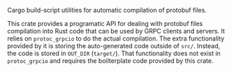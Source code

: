 Cargo build-script utilities for automatic compilation of protobuf files.

This crate provides a programatic API for dealing with protobuf files compilation into Rust code that can be used by GRPC clients and servers.
It relies on `protoc_grpcio` to do the actual compilation. The extra functionality provided by it is storing the auto-generated code outside of `src/`. Instead, the code is stored in `OUT_DIR` (`target/`). That functionality does not exist in `protoc_grpcio` and requires the boilterplate code provided by this crate.
